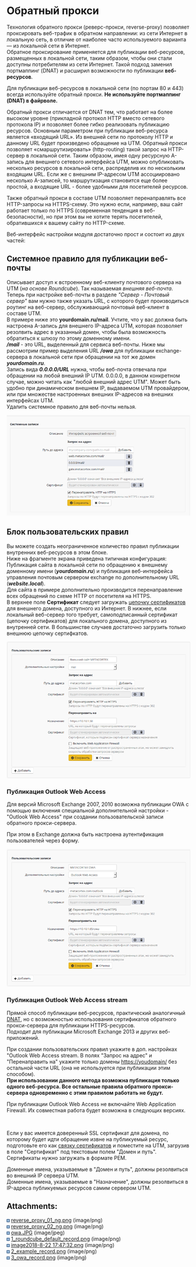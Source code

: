 # Обратный прокси

Технология обратного прокси (реверс-прокси, reverse-proxy) позволяет
проксировать веб-трафик в обратном направлении: из сети Интернет в
локальную сеть, в отличие от наиболее часто используемого варианта
— из локальной сети в Интернет.  
Обратное проксирование применяется для публикации веб-ресурсов,
размещенных в локальной сети, таким образом, чтобы они стали
доступны потребителям из сети Интернет. Такой подход заменил
портмаппинг (DNAT) и расширил возможности по публикации
**веб-ресурсов**. 

<div>

<div>

Для публикации веб-ресурсов в локальной сети (по портам 80 и 443) всегда
используйте обратный прокси. **Не используйте портмаппинг (DNAT) в
файрволе.**

</div>

</div>

Обратный прокси отличается от DNAT тем, что работает на более высоком
уровне (прикладной протокол HTTP вместо сетевого протокола IP) и
позволяет более гибко реализовать публикацию ресурсов. Основным
параметром при публикации веб-ресурса является «входящий URL». Из
внешней сети по протоколу HTTP и данному URL будет произведено
обращение на UTM. Обратный прокси позволяет «смаршрутизировать»
(http-routing) такой запрос на HTTP-сервер в локальной сети. Таким
образом, имея одну ресурсную A-запись для внешнего сетевого
интерфейса UTM, можно опубликовать несколько ресурсов в локальной
сети, распределив их по нескольким входящим URL. Если же с внешним
IP-адресом UTM ассоциировано несколько A-записей, то маршрутизация
становится еще более простой, а входящие URL - более удобными для
посетителей ресурсов.

Также обратный прокси в составе UTM позволяет перенаправлять все
HTTP-запросы на HTTPS-схему. Это нужно если, например, ваш сайт
работает только по HTTPS (современная тенденция в
веб-безопасности), но при этом вы не хотите терять
посетителей, обратившихся к вашему сайту по HTTP-схеме.

Веб-интерфейс настройки модуля достаточно прост и состоит из двух
частей:

## Системное правило для публикации веб-почты

Описывает доступ к встроенному веб-клиенту почтового сервера на UTM (*на
основе Roundcube*). Так называемая *внешняя веб-почта*. Теперь при
настройке веб-почты в разделе *"Сервер - Почтовый сервер"* вам
нужно также указать URL, с которого будет производиться роутинг на
веб-сервер, обслуживающий почтовый веб-клиент в составе UTM.  
В примере ниже это **yourdomain.ru/mail**. Учтите, что у вас должна быть
настроена A-запись для внешнего IP-адреса UTM, которая позволяет
резолвить адрес в указанный домен, чтобы была возможность
обратиться к шлюзу по этому доменному имени.  
***/mail*** - это URL, выделенный для сервиса веб-почты. Ниже мы
рассмотрим пример выделения URL ***/owa*** для публикации
exchange-сервера в локальной сети при обращении на тот же домен
***yourdomain.ru***.  
Запись вида ***0.0.0.0/URL*** нужна, чтобы веб-почта отвечала при
обращении на любой внешний IP UTM. 0.0.0.0, в данном конкретном
случае, можно читать как "любой внешний адрес UTM". Может быть удобно
при динамическом внешнем IP, выдаваемом UTM провайдером, или при
множестве настроенных внешних IP-адресов на внешних интерфейсах
UTM.  
Удалить системное правило для веб-почты нельзя.

![](attachments/4981432/6586619.png)

## Блок пользовательских правил

Вы можете создать неограниченное количество правил публикации внутренних
веб-ресурсов в этом блоке.  
Ниже на фрагменте экрана приведена типичная конфигурация: Публикация
сайта в локальной сети по обращению к внешнему доменному имени
(***yourdomain.ru***) и публикация веб-интерфейса управления почтовым
сервером exchange по дополнительному URL (***website.local***).  
Для сайта в примере дополнительно производится перенаправление всех
обращений по схеме HTTP от посетителя на HTTPS.  
В верхнее поле **Сертификат** следует загружать [цепочку
сертификатов](Установка_доверенного_SSL_сертификата_на_сервер)
для внешнего домена, доступного из Интернет. В нижнее, если локальный
веб-сервер того требует, самоподписанный сертификат (цепочку
сертификатов) для локального домена, доступного из внутренней
сети. В большинстве случаев достаточно загрузить только внешнюю
цепочку сертифкатов.

![](attachments/4981432/6586621.png)

### Публикация Outlook Web Access

Для версий Microsoft Exchange 2007, 2010 возможна публикации OWA с
помощью включения специальной дополнительной настройки - "Outlook
Web Access" при создании пользовательской записи обратного
прокси-сервера.

При этом в Exchange должна быть настроена аутентификация пользователей
через форму.

![](attachments/4981432/6586622.png)

### Публикация Outlook Web Access stream

Прямой способ публикации веб-ресурсов, практический аналогичный
[DNAT](Портмаппинг_проброс_портов_DNAT_), но с возможностью
использования сертификатов обратного прокси-сервера для
публикации HTTPS-ресурсов.  
Подходит для публикации Microsoft Exchange 2013 и других веб-приложений.

При создании пользовательских правил укажите в доп. настройках "Outlook
Web Access stream. В полях "Запрос на адрес" и "Перенаправить на"
укажите только домены <https://youdomain/> без остальной части
URL (она не используется при публикации этим способом).  
**При использовании данного метода возможна публикация только одного
веб-ресурса. Все остальные правила обратного прокси-сервера
одновременно с этим правилом работать не будут.**

<div>

<div>

При публикации Outlook Web Access не включайте Web Application Firewall.
Их совместная работа будет возможна в следующих версиях.

</div>

</div>

 

Если у вас имеется доверенный SSL сертификат для домена, по которому
будет идти обращение извне на публикуемый ресурс, подготовьте его
как [связку
сертификатов](Установка_доверенного_SSL_сертификата_на_сервер)
и поместите на UTM, загрузив в поле "Сертификат" под текстовым полем
"Домен и путь". Сертификаты нужно загружать в формате PEM.

<div>

<div>

Доменные имена, указываемые в "Домен и путь", должны резолвиться во
внешний IP сервера UTM.  
Доменные имена, указываемые в "Назначение", должны резолвиться в
IP-адреса публикуемых ресурсов самим сервером UTM.

</div>

</div>

<div class="pageSectionHeader">

## Attachments:

</div>

<div class="greybox" data-align="left">

![](images/icons/bullet_blue.gif)
[reverse\_proxy\_01\_ng.png](attachments/4981432/4981635.png)
(image/png)  
![](images/icons/bullet_blue.gif)
[reverse\_proxy\_02\_ng.png](attachments/4981432/4981636.png)
(image/png)  
![](images/icons/bullet_blue.gif)
[owa.JPG](attachments/4981432/4982054.jpg) (image/jpeg)  
![](images/icons/bullet_blue.gif)
[1\_roundcube\_default\_record.png](attachments/4981432/6586619.png)
(image/png)  
![](images/icons/bullet_blue.gif) [image2018-8-22
17:47:32.png](attachments/4981432/6586620.png) (image/png)  
![](images/icons/bullet_blue.gif)
[2\_example\_record.png](attachments/4981432/6586621.png) (image/png)  
![](images/icons/bullet_blue.gif)
[3\_owa\_record.png](attachments/4981432/6586622.png) (image/png)  

</div>
